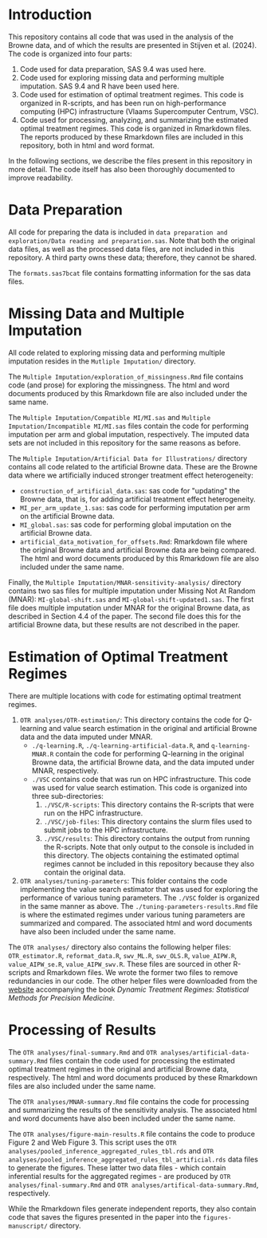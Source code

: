 # Introduction

This repository contains all code that was used in the analysis of the Browne
data, and of which the results are presented in Stijven et al. (2024). The code 
is organized into four parts:

1. Code used for data preparation, SAS 9.4 was used here. 
2. Code used for exploring missing data and performing multiple imputation. SAS 
9.4 and R have been used here.
3. Code used for estimation of optimal treatment regimes. This code is organized
in R-scripts, and has been run on high-performance computing (HPC) infrastructure
(Vlaams Supercomputer Centrum, VSC).
4. Code used for processing, analyzing, and summarizing the estimated optimal
treatment regimes. This code is organized in Rmarkdown files. The reports produced
by these Rmarkdown files are included in this repository, both in html and word
format.

In the following sections, we describe the files present in this repository in
more detail. The code itself has also been thoroughly documented to
improve readability.

# Data Preparation

All code for preparing the data is included in `data preparation and
exploration/Data reading and preparation.sas`. Note that both the original data
files, as well as the processed data files, are not included in this repository.
A third party owns these data; therefore, they cannot be shared.

The `formats.sas7bcat` file contains formatting information for the sas data 
files. 

# Missing Data and Multiple Imputation

All code related to exploring missing data and performing multiple imputation resides
in the `Mutliple Imputation/` directory. 

The `Multiple Imputation/exploration_of_missingness.Rmd` file contains code (and
prose) for exploring the missingness. The html and word documents produced by this
Rmarkdown file are also included under the same name.

The `Multiple Imputation/Compatible MI/MI.sas` and `Multiple
Imputation/Incompatible MI/MI.sas` files contain the code for performing
imputation per arm and global imputation, respectively. 
The imputed data sets are not included in this repository for the same reasons as before.

The `Multiple Imputation/Artificial Data for Illustrations/` directory contains 
all code related to the artificial Browne data. These are the Browne data where
we artificially induced stronger treatment effect heterogeneity:

* `construction_of_artificial_data.sas`: sas code for "updating" the Browne data,
that is, for adding artificial treatment effect heterogeneity.
* `MI_per_arm_update_1.sas`: sas code for performing imputation per arm on the artificial
Browne data.
* `MI_global.sas`: sas code for performing global imputation on the artificial 
Browne data.
* `artificial_data_motivation_for_offsets.Rmd`: Rmarkdown file where the original
Browne data and artificial Browne data are being compared. The html and word documents
produced by this Rmarkdown file are also included under the same name.

Finally, the `Multiple Imputation/MNAR-sensitivity-analysis/` directory contains two sas
files for multiple imputation under Missing Not At Random (MNAR): `MI-global-shift.sas` and `MI-global-shift-updated1.sas`.
The first file does multiple imputation under MNAR for the original Browne data, as described in 
Section 4.4 of the paper. The second file does this for the artificial Browne data, but these results 
are not described in the paper.


# Estimation of Optimal Treatment Regimes

There are multiple locations with code for estimating optimal treatment regimes. 

1. `OTR analyses/OTR-estimation/`: This directory contains the code for Q-learning 
and value search estimation in the original and artificial Browne 
data and the data imputed under MNAR. 
    - `./q-learning.R`, `./q-learning-artificial-data.R`, and `q-learning-MNAR.R` contain the code for 
    performing Q-learning in the original Browne data, the artificial Browne data,
    and the data imputed under MNAR, respectively.
    - `./VSC` contains code that was run on HPC infrastructure. This code was used 
    for value search estimation. This code is
    organized into three sub-directories:
        1. `./VSC/R-scripts`: This directory contains the R-scripts that were 
        run on the HPC infrastructure.
        2. `./VSC/job-files`: This directory contains the slurm files used
        to submit jobs to the HPC infrastructure. 
        3. `./VSC/results`: This directory contains the output from running the 
        R-scripts.
        Note that only output to the console is included in this directory. The 
        objects containing the estimated optimal regimes cannot be included in
        this repository because they also contain the original data.
2. `OTR analyses/tuning-parameters`: This folder contains the code implementing 
the value search estimator that was used for exploring the performance of various
tuning parameters. The `./VSC` folder is organized in the same manner as above.
The `./tuning-parameters-results.Rmd` file is where the estimated regimes under
various tuning parameters are summarized and compared. The associated html and word
documents have also been included under the same name.

The `OTR analyses/` directory also contains the following helper files:
`OTR_estimator.R`, `reformat_data.R`, `swv_ML.R`, `swv_OLS.R`, `value_AIPW.R`,
`value_AIPW_se.R`, `value_AIPW_swv.R`. These files are sourced in other R-scripts
and Rmarkdown files. We wrote the former two files to remove redundancies in our code.
The other helper files were downloaded from the [website](https://laber-labs.com/dtr-book/booktoc.html) accompanying the book
*Dynamic Treatment Regimes: Statistical Methods for Precision Medicine*.

 
  
# Processing of Results

The `OTR analyses/final-summary.Rmd` and `OTR analyses/artificial-data-summary.Rmd` files
contain the code used for processing the estimated optimal treatment regimes in the 
original and artificial Browne data, respectively. The html and word documents produced 
by these Rmarkdown files are also included under the same name.

The `OTR analyses/MNAR-summary.Rmd` file contains the code for processing and summarizing the 
results of the sensitivity analysis. The associated html and word documents 
have also been included under the same name.

The `OTR analyses/figure-main-results.R` file contains the code to produce Figure 2 and 
Web Figure 3. This script uses the `OTR analyses/pooled_inference_aggregated_rules_tbl.rds` and
`OTR analyses/pooled_inference_aggregated_rules_tbl_artificial.rds` data files to generate the figures. 
These latter two data files - which contain inferential results for the aggregated regimes - are produced 
by `OTR analyses/final-summary.Rmd` and `OTR analyses/artifical-data-summary.Rmd`, respectively.

While the Rmarkdown files generate independent reports, they also contain code
that saves the figures presented in the paper into the `figures-manuscript/`
directory.

